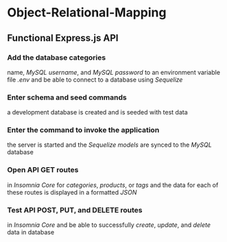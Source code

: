 # Object-Relational-Mapping

## Functional Express.js API

### Add the database categories
name, _MySQL username_, and _MySQL password_ to an environment variable file _.env_
and be able to connect to a database using _Sequelize_

### Enter schema and seed commands
 a development database is created and is seeded with test data

### Enter the command to invoke the application
 the server is started and the _Sequelize models_ are synced to the _MySQL_ database

### Open API GET routes
 in _Insomnia Core_ for *categories*, *products*, or *tags* and
 the data for each of these routes is displayed in a formatted *JSON*

### Test API POST, PUT, and DELETE routes 
 in _Insomnia Core_ and be able to successfully *create*, *update*, and *delete* data in database

 